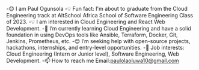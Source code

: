 -😊 I am Paul Ogunsola
-💡 Fun fact: I'm about to graduate from the Cloud Engineering track at AltSchool Africa School of Software Engineering Class of 2023.
-💡 I am interested in Cloud Engineering and React Web Development.
-🌱 I’m currently learning Cloud Engineering and have a solid foundation in using DevOps tools like Ansible, Terraform, Docker, Git, Jenkins, Prometheus, etc.
-😊 I’m seeking help with open-source projects, hackathons, internships, and entry-level opportunities.
-💼 Job interests: Cloud Engineering (Intern or Junior level), Software Engineering, Web Development.
-📫 How to reach me Email:paulolaoluwa10@gmail.com

<!---
godlevels/godlevels is a ✨ special ✨ repository because its `README.md` (this file) appears on your GitHub profile.
You can click the Preview link to take a look at your changes.
--->
